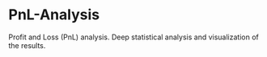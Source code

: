 # PnL-Analysis
Profit and Loss (PnL) analysis. Deep statistical analysis and visualization of the results.
